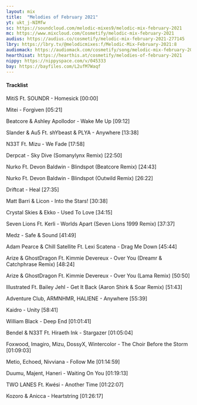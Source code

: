 ```yaml
---
layout: mix
title:  "Melodies of February 2021"
yt: ukt_j-NIMfw
sc: https://soundcloud.com/melodic-mixes9/melodic-mix-february-2021
mc: https://www.mixcloud.com/Cosmetify/melodic-mix-february-2021
audius: https://audius.co/cosmetify/melodic-mix-february-2021-277145
lbry: https://lbry.tv/@melodicmixes:f/Melodic-Mix-February-2021:8
audiomack: https://audiomack.com/cosmetify/song/melodic-mix-february-2021
hearthisat: https://hearthis.at/cosmetify/melodies-of-february-2021
nippy: https://nippyspace.com/v/045333
bay: https://bayfiles.com/L2ufM7Waqf
---
```


#### Tracklist

MitiS Ft. SOUNDR - Homesick [00:00]

Mitei - Forgiven [05:21]

Beatcore & Ashley Apollodor - Wake Me Up [09:12]

Slander & Au5 Ft. shYbeast & PLYA - Anywhere [13:38]

N33T Ft. Mizu - We Fade [17:58]

Derpcat - Sky Dive (Somanylynx Remix) [22:50]

Nurko Ft. Devon Baldwin - Blindspot (Beatcore Remix) [24:43]

Nurko Ft. Devon Baldwin - Blindspot (Outwild Remix) [26:22]

Driftcat - Heal [27:35]

Matt Barri & Licon - Into the Stars! [30:38]

Crystal Skies & Ekko - Used To Love [34:15]

Seven Lions Ft. Kerli - Worlds Apart (Seven Lions 1999 Remix) [37:37]

Medz - Safe & Sound [41:49]

Adam Pearce & Chill Satellite Ft. Lexi Scatena - Drag Me Down [45:44]

Arize & GhostDragon Ft. Kimmie Devereux - Over You (Dreamr & Catchphrase Remix) [48:24]

Arize & GhostDragon Ft. Kimmie Devereux - Over You (Lama Remix) [50:50]

Illustrated Ft. Bailey Jehl - Get It Back (Aaron Shirk & Soar Remix) [51:43]

Adventure Club, ARMNHMR, HALIENE - Anywhere [55:39]

Kaidro - Unity [58:41]

William Black - Deep End [01:01:41]

Bendel & N33T Ft. Hiraeth Ink - Stargazer [01:05:04]

Foxwood, Imagiro, Mizu, DossyX, Wintercolor - The Choir Before the Storm [01:09:03]

Metio, Echoed, Nivviana - Follow Me [01:14:59]

Duumu, Majent, Haneri - Waiting On You [01:19:13]

TWO LANES Ft. Kwési - Another Time [01:22:07]

Kozoro & Anicca - Heartstring [01:26:17]